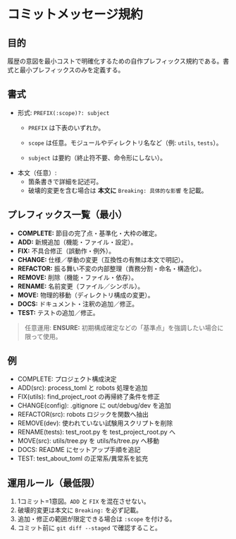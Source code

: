 # コミットメッセージ規約

## 目的
履歴の意図を最小コストで明確化するための自作プレフィックス規約である。書式と最小プレフィックスのみを定義する。

## 書式

- 形式: `PREFIX(:scope)?: subject`
  - `PREFIX` は下表のいずれか。
  - `scope` は任意。モジュールやディレクトリ名など（例: `utils`, `tests`）。

  - `subject` は要約（終止符不要、命令形にしない）。
- 本文（任意）:
  - 箇条書きで詳細を記述可。
  - 破壊的変更を含む場合は **本文に** `Breaking: 具体的な影響` を記載。

## プレフィックス一覧（最小）
- **COMPLETE:** 節目の完了点・基準化・大枠の確定。
- **ADD:** 新規追加（機能・ファイル・設定）。
- **FIX:** 不具合修正（誤動作・例外）。
- **CHANGE:** 仕様／挙動の変更（互換性の有無は本文で明記）。
- **REFACTOR:** 振る舞い不変の内部整理（責務分割・命名・構造化）。
- **REMOVE:** 削除（機能・ファイル・依存）。
- **RENAME:** 名前変更（ファイル／シンボル）。
- **MOVE:** 物理的移動（ディレクトリ構成の変更）。
- **DOCS:** ドキュメント・注釈の追加／修正。
- **TEST:** テストの追加／修正。

> 任意運用: **ENSURE:** 初期構成確定などの「基準点」を強調したい場合に限って使用。

## 例
- COMPLETE: プロジェクト構成決定
- ADD(src): process_toml と robots 処理を追加
- FIX(utils): find_project_root の再帰終了条件を修正
- CHANGE(config): .gitignore に out/debug/dev を追加
- REFACTOR(src): robots ロジックを関数へ抽出
- REMOVE(dev): 使われていない試験用スクリプトを削除
- RENAME(tests): test_root.py を test_project_root.py へ
- MOVE(src): utils/tree.py を utils/fs/tree.py へ移動
- DOCS: README にセットアップ手順を追記
- TEST: test_about_toml の正常系/異常系を拡充


## 運用ルール（最低限）
1. 1コミット=1意図。`ADD` と `FIX` を混在させない。
2. 破壊的変更は本文に `Breaking:` を必ず記載。
3. 追加・修正の範囲が限定できる場合は `:scope` を付ける。
4. コミット前に `git diff --staged` で確認すること。
